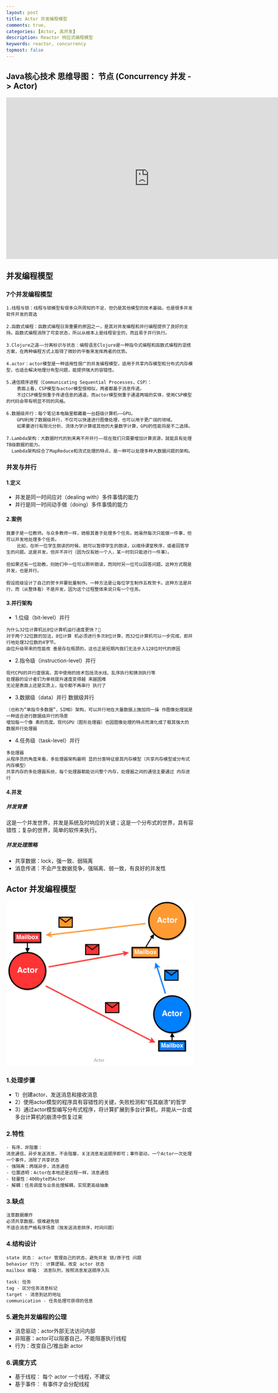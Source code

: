```yaml
---
layout: post
title: Actor 并发编程模型
comments: true,
categories: [Actor, 高并发]
description: Reactor 响应式编程模型
keywords: reactor, concurrency
topmost: false
---
```


## Java核心技术 思维导图： 节点 (Concurrency 并发 -> Actor)
<iframe id="embed_dom" name="embed_dom" frameborder="0" style="display:block;width:770px; height:435px;" src="https://www.processon.com/embed/623b22e5e401fd070bbe3acd"></iframe>


## 并发编程模型

### 7个并发编程模型
```
1.线程与锁：线程与锁模型有很多众所周知的不足，但仍是其他模型的技术基础，也是很多并发软件开发的首选

2.函数式编程：函数式编程日渐重要的原因之一，是其对并发编程和并行编程提供了良好的支持。函数式编程消除了可变状态，所以从根本上是线程安全的，而且易于并行执行。

3.Clojure之道——分离标识与状态：编程语言Clojure是一种指令式编程和函数式编程的混搭方案，在两种编程方式上取得了微妙的平衡来发挥两者的优势。

4.actor：actor模型是一种适用性很广的并发编程模型，适用于共享内存模型和分布式内存模型，也适合解决地理分布型问题，能提供强大的容错性。

5.通信顺序进程（Communicating Sequential Processes，CSP）：
	表面上看，CSP模型与actor模型很相似，两者都基于消息传递。
	不过CSP模型侧重于传递信息的通道，而actor模型侧重于通道两端的实体，使用CSP模型的代码会带有明显不同的风格。

6.数据级并行：每个笔记本电脑里都藏着一台超级计算机——GPU。
	GPU利用了数据级并行，不仅可以快速进行图像处理，也可以用于更广阔的领域。
	如果要进行有限元分析、流体力学计算或其他的大量数字计算，GPU的性能将是不二选择。

7.Lambda架构：大数据时代的到来离不开并行——现在我们只需要增加计算资源，就能具有处理TB级数据的能力。
  Lambda架构综合了MapReduce和流式处理的特点，是一种可以处理多种大数据问题的架构。
```

### 并发与并行
#### 1.定义
- 并发是同一时间应对（dealing with）多件事情的能力
- 并行是同一时间动手做（doing）多件事情的能力

#### 2.案例
```aidl
我妻子是一位教师。与众多教师一样，她极其善于处理多个任务。她虽然每次只能做一件事，但可以并发地处理多个任务。
	比如，在听一位学生朗读的时候，她可以暂停学生的朗读，以维持课堂秩序，或者回答学生的问题。这是并发，但并不并行（因为仅有她一个人，某一时刻只能进行一件事）。

但如果还有一位助教，则她们中一位可以聆听朗读，而同时另一位可以回答问题。这种方式既是并发，也是并行。

假设班级设计了自己的贺卡并要批量制作。一种方法是让每位学生制作五枚贺卡。这种方法是并行，而（从整体看）不是并发，因为这个过程整体来说只有一个任务。
```

#### 3.并行架构
- 1.位级（bit-level）并行
```aidl
为什么32位计算机比8位计算机运行速度更快？
对于两个32位数的加法，8位计算 机必须进行多次8位计算，而32位计算机可以一步完成，即并行地处理32位数的4字节。 
由位升级带来的性能改 善是存在瓶颈的，这也正是短期内我们无法步入128位时代的原因
```
- 2.指令级（instruction-level）并行
```aidl
现代CPU的并行度很高，其中使用的技术包括流水线、乱序执行和猜测执行等
处理器的设计者们为单核提升速度变得越 来越困难
无论是表面上还是实质上，指令都不再串行 执行了
```
- 3.数据级（data）并行 数据级并行
```aidl
（也称为“单指令多数据”，SIMD）架构，可以并行地在大量数据上施加同一操 作图像处理就是一种适合进行数据级并行的场景
增加每一个像 素的亮度。现代GPU（图形处理器）也因图像处理的特点而演化成了极其强大的数据并行处理器
```
- 4.任务级（task-level）并行
```aidl
多处理器
从程序员的角度来看，多处理器架构最明 显的分类特征是其内存模型（共享内存模型或分布式内存模型）
共享内存的多处理器系统，每个处理器都能访问整个内存，处理器之间的通信主要通过 内存进行
```

#### 4.并发
##### 并发背景
这是一个并发世界，并发是系统及时响应的关键；这是一个分布式的世界，具有容错性；复杂的世界，简单的软件来执行。

##### 并发处理策略
- 共享数据：lock，强一致、弱隔离
- 消息传递：不会产生数据竞争，强隔离、弱一致，有良好的并发性


## Actor 并发编程模型

![actor](/images/types/cur/actor.png)

### 1.处理步骤
- 1）创建actor、发送消息和接收消息
- 2）使用actor模型的程序具有容错性的关键，失败检测和“任其崩溃”的哲学
- 3）通过actor模型编写分布式程序，将计算扩展到多台计算机，并能从一台或多台计算机的崩溃中恢复过来

### 2.特性
```aidl
- 有序、非阻塞：  
消息通信，异步发送消息，不会阻塞，关注消息发送顺序即可；事件驱动，一个Actor一次处理一个事件，消除了共享状态
- 强隔离：两端异步，消息通信
- 位置透明：Actor在本地还是远程一样，消息通信
- 轻量性：400byte的Actor
- 解耦：任务调度与业务处理解耦，实现更高级抽象
```

### 3.缺点
```aidl
注意数据爆炸
必须共享数据，很难避免锁
不适合消息严格有序场景（按发送消息排序，时间问题）
```

### 4.结构设计
```aidl
state 状态： actor 管理自己的状态，避免并发 锁/原子性 问题
behavior 行为： 计算逻辑，改变 actor 状态
mailbox 邮箱： 消息队列，按照消息发送顺序入队
```
```aidl
task: 任务
tag - 区分任务消息标记
target - 消息到达的地址
communication - 任务处理可获得的信息
```

### 5.避免并发编程的公理
- 消息驱动：actor外部无法访问内部
- 非阻塞：actor可以阻塞自己，不能阻塞执行线程
- 行为：改变自己/推出新 actor 

### 6.调度方式
- 基于线程： 每个 actor 一个线程，不建议
- 基于事件： 有事件才会分配线程



